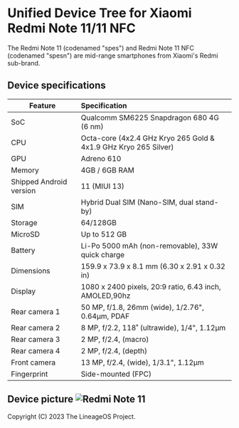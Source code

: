 # Unified Device Tree for Xiaomi Redmi Note 11/11 NFC

The Redmi Note 11 (codenamed "spes") and Redmi Note 11 NFC (codenamed "spesn") are mid-range smartphones from Xiaomi's Redmi sub-brand.

## Device specifications

| Feature                 | Specification                                                   |
| ----------------------- | :-------------------------------------------------------------- |
| SoC                     | Qualcomm SM6225 Snapdragon 680 4G (6 nm)                        |
| CPU                     | Octa-core (4x2.4 GHz Kryo 265 Gold & 4x1.9 GHz Kryo 265 Silver) |
| GPU                     | Adreno 610                                                      |
| Memory                  | 4GB / 6GB RAM                                                   |
| Shipped Android version | 11 (MIUI 13)                                                    |
| SIM                     | Hybrid Dual SIM (Nano-SIM, dual stand-by)                       |
| Storage                 | 64/128GB                                                        |
| MicroSD                 | Up to 512 GB                                                    |
| Battery                 | Li-Po 5000 mAh (non-removable), 33W quick charge                |
| Dimensions              | 159.9 x 73.9 x 8.1 mm (6.30 x 2.91 x 0.32 in)                   |
| Display                 | 1080 x 2400 pixels, 20:9 ratio, 6.43 inch, AMOLED,90hz          |
| Rear camera 1           | 50 MP, f/1.8, 26mm (wide), 1/2.76", 0.64µm, PDAF                |
| Rear camera 2           | 8 MP, f/2.2, 118˚ (ultrawide), 1/4", 1.12µm                     |
| Rear camera 3           | 2 MP, f/2.4, (macro)                                            |
| Rear camera 4           | 2 MP, f/2.4, (depth)                                            |
| Front camera            | 13 MP, f/2.4, (wide), 1/3.1", 1.12µm                            |
| Fingerprint             | Side-mounted (FPC)                                              |

## Device picture ![Redmi Note 11](https://i.imgur.com/WfbCmGR.png "Redmi Note 11")

Copyright (C) 2023 The LineageOS Project.
